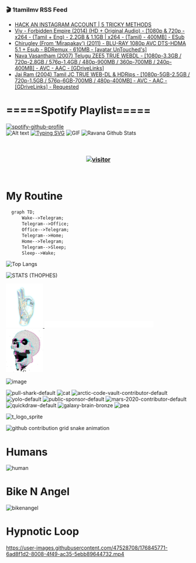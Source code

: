 ### 🎬 1tamilmv RSS Feed

<!-- BLOG-POST-LIST:START -->
- [HACK AN INSTAGRAM ACCOUNT | 5 TRICKY METHODS](https://www.1tamilmv.pics/index.php?/forums/topic/166710-hack-an-instagram-account-5-tricky-methods/&do=findComment&comment=332558)
- [Viy - Forbidden Empire &lpar;2014&rpar; &lpar;HD + Original Audio&rpar; - [1080p &amp; 720p - x264 - &lpar;Tamil + Eng&rpar; - 2.2GB &amp; 1.1GB | x264 - &lpar;Tamil&rpar; - 400MB] - ESub](https://www.1tamilmv.pics/index.php?/forums/topic/166709-viy-forbidden-empire-2014-hd-original-audio-1080p-720p-x264-tamil-eng-22gb-11gb-x264-tamil-400mb-esub/&do=findComment&comment=332557)
- [Chirugley &lpar;From &#39;Mirapakay&#39;&rpar; &lpar;2011&rpar; - BLU-RAY 1080p AVC DTS-HDMA 5.1 + Esub - BDRemux - 610MB - [avatar UnTouched&#39;s]](https://www.1tamilmv.pics/index.php?/forums/topic/166708-chirugley-from-mirapakay-2011-blu-ray-1080p-avc-dts-hdma-51-esub-bdremux-610mb-avatar-untoucheds/&do=findComment&comment=332556)
- [Nava Vasantham &lpar;2007&rpar; Telugu ZEE5 TRUE WEBDL - [1080p-3.3GB / 720p-2.8GB / 576p-1.4GB / 480p-900MB / 360p-700MB / 240p-400MB] - AVC - AAC - [GDriveLinks]](https://www.1tamilmv.pics/index.php?/forums/topic/166707-nava-vasantham-2007-telugu-zee5-true-webdl-1080p-33gb-720p-28gb-576p-14gb-480p-900mb-360p-700mb-240p-400mb-avc-aac-gdrivelinks/&do=findComment&comment=332555)
- [Jai Ram &lpar;2004&rpar; Tamil JC TRUE WEB-DL &amp; HDRips - [1080p-5GB-2.5GB / 720p-1.5GB / 576p-6GB-700MB / 480p-400MB] - AVC - AAC - [GDriveLinks] - Requested](https://www.1tamilmv.pics/index.php?/forums/topic/166706-jai-ram-2004-tamil-jc-true-web-dl-hdrips-1080p-5gb-25gb-720p-15gb-576p-6gb-700mb-480p-400mb-avc-aac-gdrivelinks-requested/&do=findComment&comment=332554)
<!-- BLOG-POST-LIST:END -->

# =====Spotify Playlist=====
[![spotify-github-profile](https://spotify-github-profile.vercel.app/api/view?uid=31rfzgmuvvewegdlxvlev4ynz4vu&cover_image=true&theme=default&bar_color=53b14f&bar_color_cover=true)](https://ravana69.github.io/rss)
</br>
![Alt text](https://spotify-recently-played-readme.vercel.app/api?user=31rfzgmuvvewegdlxvlev4ynz4vu)
[![Typing SVG](https://readme-typing-svg.herokuapp.com?color=%2336BCF7&center=true&vCenter=true&multiline=true&height=81&lines=I+AM+RAVANA;CONTACT+ME+ON+TELEGRAM%3A+%40R4V4N4)](https://git.io/typing-svg)
<img align="centre" height="400px" width="490px" alt="GIF" src="https://github.com/ravana69/ravana69/blob/master/rvm.gif" />
![Ravana Github Stats](https://github-readme-stats.vercel.app/api?username=ravana69&&show_icons=true&theme=radical)

<br />
<h3 align="center"> <a href="https://t.me/r4v4n4"><img src="https://profile-counter.glitch.me/ravana69/count.svg" alt="visitor" width="600"></a> </h3>
</br>

<H1>My Routine</H1>

```mermaid
  graph TD;
      Wake-->Telegram;
      Telegram-->Office;
      Office-->Telegram;
      Telegram-->Home;
      Home-->Telegram;
      Telegram-->Sleep;
      Sleep-->Wake;
```
![Top Langs](https://github-readme-stats.vercel.app/api/top-langs/?username=ravana69&&show_icons=true&theme=radical)

![STATS (THOPHES)](https://github-profile-trophy.vercel.app/?username=ravana69&theme=gruvbox&margin-w=10&margin-h=15&column=8)
<br />
<p align="left">
    <a href="#">
        <img width="20%" src="./assets/images/hand.gif" alt="" />
    </a>
    <a href="#">
        <img width="59%" src="./assets/images/spacer.png" alt="" >
    </a>
    <a href="#">
        <img width="20%" src="./assets/images/skull.gif" alt="" />
    </a>
</p>


![image](https://user-images.githubusercontent.com/47528708/175298537-0623dc00-7b1a-4ec1-b5b1-71768763a234.png)

<img width="148" alt="pull-shark-default" src="https://user-images.githubusercontent.com/47528708/176419715-70981865-4dc6-489a-8a1a-06842db67b15.gif"> <img width="148" alt="cat" src="https://user-images.githubusercontent.com/47528708/179149594-60701d0e-e626-415f-9958-80736351eadd.gif"> <img width="148" alt="arctic-code-vault-contributor-default" src="https://user-images.githubusercontent.com/47528708/175267501-e1fbbb8f-c2b2-4882-b865-2ac4debef26c.png"> <img width="148" alt="yolo-default" src="https://user-images.githubusercontent.com/47528708/175267654-281a1880-1129-4b7b-bf2f-de5dd2bc5afa.png"> <img width="148" alt="public-sponsor-default" src="https://user-images.githubusercontent.com/47528708/175268448-2e78cc75-fb25-4d76-bd22-7df520446b45.png"> <img width="148" alt="mars-2020-contributor-default" src="https://user-images.githubusercontent.com/47528708/175268475-de6d987a-3be9-4353-86a5-23b422559355.png"> <img width="148" alt="quickdraw-default" src="https://user-images.githubusercontent.com/47528708/179148665-33e7c2c8-5d95-413e-8b25-6862820a5fe7.png"> <img width="148" alt="galaxy-brain-bronze" src="https://user-images.githubusercontent.com/47528708/176419717-e2fdca8b-0fdc-47dd-9511-a7ff52178a33.gif"> <img width="148" alt="pea" src="https://user-images.githubusercontent.com/47528708/179149608-800ce6e1-7d24-4bfe-8e84-5628e6d5497d.gif">

![t_logo_sprite](https://user-images.githubusercontent.com/47528708/175293007-21ff1792-1fca-4be3-bcae-12fdc3aa414f.svg)

![github contribution grid snake animation](https://raw.githubusercontent.com/ravana69/ravana69/output/github-contribution-grid-snake-dark.svg#gh-dark-mode-only)

# Humans
<img width="170" alt="human" src="https://user-images.githubusercontent.com/47528708/176413829-c142d478-1c96-4c3c-a2a4-2dd35374c335.gif">

# Bike N Angel
<img width="170" alt="bikenangel" src="https://user-images.githubusercontent.com/47528708/176616968-3a44f91e-8016-477c-9bb5-c4689a1adbee.gif">

# Hypnotic Loop

https://user-images.githubusercontent.com/47528708/176845771-6ad8f1d2-8008-4f49-ac35-5ebb89644732.mp4

